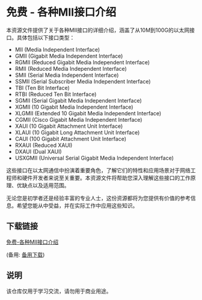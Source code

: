 # 免费 - 各种MII接口介绍

本资源文件提供了关于各种MII接口的详细介绍，涵盖了从10M到100G的以太网接口。具体包括以下接口类型：

- MII (Media Independent Interface)
- GMII (Gigabit Media Independent Interface)
- RGMII (Reduced Gigabit Media Independent Interface)
- RMII (Reduced Media Independent Interface)
- SMII (Serial Media Independent Interface)
- SSMII (Serial Subscriber Media Independent Interface)
- TBI (Ten Bit Interface)
- RTBI (Reduced Ten Bit Interface)
- SGMII (Serial Gigabit Media Independent Interface)
- XGMII (10 Gigabit Media Independent Interface)
- XLGMII (Extended 10 Gigabit Media Independent Interface)
- CGMII (Cisco Gigabit Media Independent Interface)
- XAUI (10 Gigabit Attachment Unit Interface)
- XLAUI (10 Gigabit Long Attachment Unit Interface)
- CAUI (100 Gigabit Attachment Unit Interface)
- RXAUI (Reduced XAUI)
- DXAUI (Dual XAUI)
- USXGMII (Universal Serial Gigabit Media Independent Interface)

这些接口在以太网通信中扮演着重要角色，了解它们的特性和应用场景对于网络工程师和硬件开发者来说至关重要。本资源文件将帮助您深入理解这些接口的工作原理、优缺点以及适用范围。

无论您是初学者还是经验丰富的专业人士，这份资源都将为您提供有价值的参考信息。希望您能从中受益，并在实际工作中应用这些知识。

## 下载链接
[免费-各种MII接口介绍](https://pan.quark.cn/s/e0ff70bb9573) 

(备用: [备用下载](https://pan.baidu.com/s/1B4zhP3_uGPteJmGmPcLfBA?pwd=1234))

## 说明

该仓库仅用于学习交流，请勿用于商业用途。
